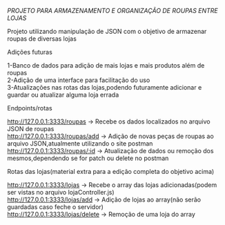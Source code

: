 *PROJETO PARA ARMAZENAMENTO E ORGANIZAÇÃO DE ROUPAS ENTRE LOJAS*

Projeto utilizando manipulação de JSON com o objetivo de armazenar roupas de diversas lojas

Adições futuras

1-Banco de dados para adição de mais lojas e mais produtos além de roupas </br>
2-Adição de uma interface para facilitação do uso </br>
3-Atualizações nas rotas das lojas,podendo futuramente adicionar e guardar ou atualizar alguma loja errada

Endpoints/rotas

http://127.0.0.1:3333/roupas -> Recebe os dados localizados no arquivo JSON de roupas </br>
http://127.0.0.1:3333/roupas/add -> Adição de novas peças de roupas ao arquivo JSON,atualmente utilizando o site postman </br>
http://127.0.0.1:3333/roupas/:id -> Atualização de dados ou remoção dos mesmos,dependendo se for patch ou delete no postman </br>

Rotas das lojas(material extra para a edição completa do objetivo acima)

http://127.0.0.1:3333/lojas -> Recebe o array das lojas adicionadas(podem ser vistas no arquivo lojaController.js) </br>
http://127.0.0.1:3333/lojas/add -> Adição de lojas ao array(não serão guardadas caso feche o servidor) </br>
http://127.0.0.1:3333/lojas/delete -> Remoção de uma loja do array
